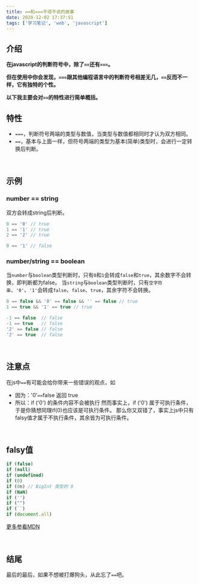 ```yaml
---
title: ==和===不得不说的故事
date: 2020-12-02 17:37:51
tags: ['学习笔记', 'web', 'javascript']
---
```




## 介绍

**在javascript的判断符号中，除了`==`还有`===`。**

**但在使用中你会发现，`===`跟其他编程语言中的判断符号相差无几，`==`反而不一样，它有独特的个性。**

**以下我主要会对`==`的特性进行简单概括。**
<br>




## 特性

* `===`，判断符号两端的类型与数值，当类型与数值都相同时才认为双方相同。
* `==`，基本与上面一样，但符号两端的类型为基本(简单)类型时，会进行一定转换后判断。

<br>



## 示例

### number == string

双方会转成string后判断。

```js
0 == '0' // true
1 == '1' // true
2 == '2' // true

0 == '1' // false
```


### number/string == boolean

当`number`与`boolean`类型判断时，只有`0`和`1`会转成`false`和`true`，其余数字不会转换，即判断都为false。
当`string`与`boolean`类型判断时，只有`空字符串`、`'0'`、`'1'`会转成`false`、`false`、`true`，其余字符不会转换。

```js
0 == false && '0' == false && '' == false // true
1 == true && '1' == true // true

-1 == false  // false
-1 == true   // false
'2' == false // false
'2' == true  // false
```

<br>



## 注意点

在js中`==`有可能会给你带来一些错误的观点，如
* 因为：'0'`==`false 返回 true
* 所以：if ('0') 的条件内容不会被执行
然而事实上，if ('0') 属于可执行条件，于是你猜想同理if(0)也应该是可执行条件。
那么你又双错了，事实上js中只有falsy值才属于不执行条件，其余皆为可执行条件。

<br>




## falsy值

```js
if (false)
if (null)
if (undefined)
if (0)
if (0n) // BigInt 类型的 0
if (NaN)
if ('')
if ("")
if (``)
if (document.all)
```

[更多参看MDN](https://developer.mozilla.org/zh-CN/docs/Glossary/Falsy)

<br>



## 结尾

最后的最后，如果不想被打爆狗头，从此忘了`==`吧。


